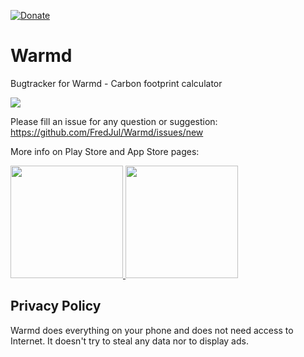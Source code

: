 [![Donate](https://img.shields.io/badge/Donate-PayPal-green.svg)](https://www.paypal.me/fredericjulian)

# Warmd
Bugtracker for Warmd - Carbon footprint calculator

<img src="https://lh3.googleusercontent.com/xCztA2_YsnlqmmFGcml5hzRjC2hgghjq_yqz_SJzCOGJLI2Rr8_d2PZxeYH4LRI0wXU=w1440-h620-rw"/>


Please fill an issue for any question or suggestion: https://github.com/FredJul/Warmd/issues/new

More info on Play Store and App Store pages:

<a href="https://play.google.com/store/apps/details?id=net.frju.verdure" target="_blank" class="is-slightly-elevated" rel="nofollow">
  <img src="https://itsallwidgets.com/images/google.png" style="width:180px"/>
</a>
<a href="https://apps.apple.com/fr/app/warmd/id1487848837" target="_blank" class="is-slightly-elevated" rel="nofollow">
  <img src="https://itsallwidgets.com/images/apple.png" style="width:180px"/>
</a>

## Privacy Policy
Warmd does everything on your phone and does not need access to Internet. It doesn't try to steal any data nor to display ads.
